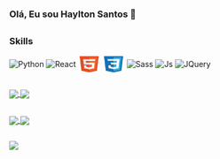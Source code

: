 ### Olá, Eu sou Haylton Santos 👋
##

### Skills
<div style="display: flex"><br>
  <div>
    <img align="center" alt="Python" height="30" width="40" src="https://cdn.jsdelivr.net/gh/devicons/devicon/icons/python/python-original-wordmark.svg" />
    <img align="center" alt="React" height="30" width="40"src="https://cdn.jsdelivr.net/gh/devicons/devicon/icons/react/react-original.svg" />
    <img align="center" alt="HTML" height="30" width="40" src="https://raw.githubusercontent.com/devicons/devicon/master/icons/html5/html5-original.svg">
    <img align="center" alt="CSS" height="30" width="40" src="https://raw.githubusercontent.com/devicons/devicon/master/icons/css3/css3-original.svg">
    <img align="center" alt="Sass" height="30" width="40" src="https://cdn.jsdelivr.net/gh/devicons/devicon/icons/sass/sass-original.svg" />
    <img align="center" alt="Js" height="30" width="40" src="https://cdn.jsdelivr.net/gh/devicons/devicon/icons/javascript/javascript-original.svg" />
    <img align="center" alt="JQuery" height="30" width="40" src="https://cdn.jsdelivr.net/gh/devicons/devicon/icons/jquery/jquery-original.svg" />
   <div/>
</div>

##

<a  href="https://github.com/hayltonssantos/webdexReact">
  <img align="center" src="https://github-readme-stats.vercel.app/api/pin/?username=hayltonssantos&repo=webdexReact&show_icons=true&theme=dracula&card_width=500px" />
</a>

<a href="https://github.com/hayltonssantos/wendding-invite">
  <img align="center" src="https://github-readme-stats.vercel.app/api/pin/?username=hayltonssantos&repo=wendding-invite&show_icons=true&theme=dracula&card_width=500px" />
</a>

##

<a href="https://github.com/hayltonssantos/github-readme-stats">
  <img align="center" src="https://github-readme-stats.vercel.app/api?username=hayltonssantos&show_icons=true&theme=dracula" />
</a>

<a href="https://github.com/hayltonssantos/convoychat">
  <img align="center" src="https://github-readme-stats.vercel.app/api/top-langs/?username=hayltonssantos&layout=compact&theme=dracula" />
</a>


##

<div>
  <a href="https://www.linkedin.com/in/hayltonevangelista/" target="_blank"><img src="https://img.shields.io/badge/-LinkedIn-%230077B5?style=for-the-    badge&logo=linkedin&logoColor=white" target="_blank"></a> 
  
</div>
